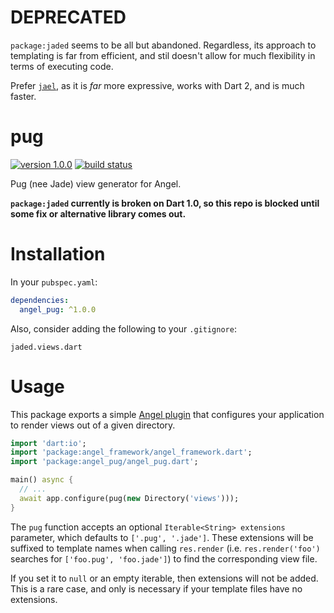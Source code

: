 # DEPRECATED
`package:jaded` seems to be all but abandoned. Regardless, its approach to templating is far from efficient, and stil doesn't allow for much flexibility in terms of executing code.

Prefer [`jael`](https://github.com/angel-dart/jael), as it is *far* more expressive, works with Dart 2, and is much faster.

# pug
[![version 1.0.0](https://img.shields.io/badge/pub-1.0.0-brightgreen.svg)](https://pub.dartlang.org/packages/angel_pug)
[![build status](https://travis-ci.org/angel-dart/pug.svg)](https://travis-ci.org/angel-dart/pug)

Pug (nee Jade) view generator for Angel.

**`package:jaded` currently is broken on Dart 1.0, so this repo
is blocked until some fix or alternative library comes out.**

# Installation
In your `pubspec.yaml`:

```yaml
dependencies:
  angel_pug: ^1.0.0
```

Also, consider adding the following to your `.gitignore`:
```gitignore
jaded.views.dart
```

# Usage
This package exports a simple
[Angel plugin](https://github.com/angel-dart/angel/wiki/Using-Plug-ins)
that configures your application to render views out of a given directory.

```dart
import 'dart:io';
import 'package:angel_framework/angel_framework.dart';
import 'package:angel_pug/angel_pug.dart';

main() async {
  // ...
  await app.configure(pug(new Directory('views')));
}
```

The `pug` function accepts an optional `Iterable<String> extensions` parameter,
which defaults to `['.pug', '.jade']`. These extensions will be suffixed to template names
when calling `res.render` (i.e. `res.render('foo')` searches for `['foo.pug', 'foo.jade']`)
to find the corresponding view file. 

If you set it to `null` or an empty iterable, then extensions
will not be added. This is a rare case, and only is necessary if your template files have no extensions.
